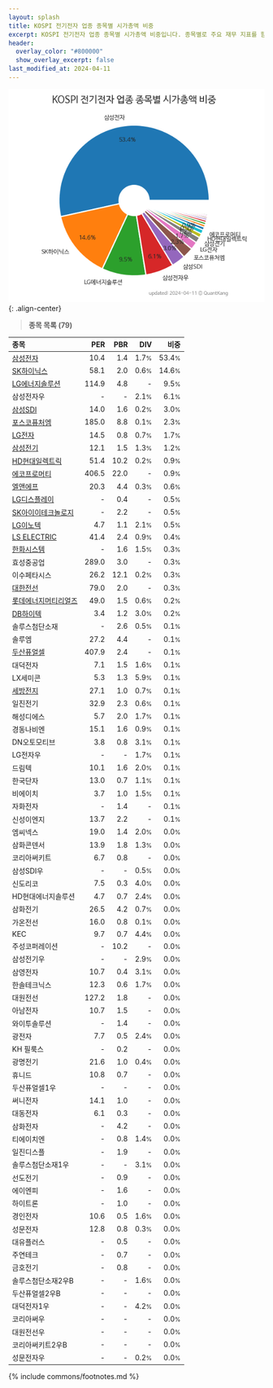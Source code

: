 ```yaml
---
layout: splash
title: KOSPI 전기전자 업종 종목별 시가총액 비중
excerpt: KOSPI 전기전자 업종 종목별 시가총액 비중입니다. 종목별로 주요 재무 지표를 함께 표시합니다.
header:
  overlay_color: "#800000"
  show_overlay_excerpt: false
last_modified_at: 2024-04-11
---
```



![KOSPI 전기전자 업종 종목별 시가총액 비중](/stats/sector/images/kospi_업종_전기전자_종목.png){: .align-center}


> **종목 목록 (79)**<a id="list"></a>

| **종목** | **PER** | **PBR** | **DIV** | **비중** |
| :------- | ------: | ------: | ------: | -------: |
| [삼성전자](/005930/) | 10.4 | 1.4 | 1.7<small>%</small> | 53.4<small>%</small> |
| [SK하이닉스](/000660/) | 58.1 | 2.0 | 0.6<small>%</small> | 14.6<small>%</small> |
| [LG에너지솔루션](/373220/) | 114.9 | 4.8 | - | 9.5<small>%</small> |
| 삼성전자우 | - | - | 2.1<small>%</small> | 6.1<small>%</small> |
| [삼성SDI](/006400/) | 14.0 | 1.6 | 0.2<small>%</small> | 3.0<small>%</small> |
| [포스코퓨처엠](/003670/) | 185.0 | 8.8 | 0.1<small>%</small> | 2.3<small>%</small> |
| [LG전자](/066570/) | 14.5 | 0.8 | 0.7<small>%</small> | 1.7<small>%</small> |
| [삼성전기](/009150/) | 12.1 | 1.5 | 1.3<small>%</small> | 1.2<small>%</small> |
| [HD현대일렉트릭](/267260/) | 51.4 | 10.2 | 0.2<small>%</small> | 0.9<small>%</small> |
| [에코프로머티](/450080/) | 406.5 | 22.0 | - | 0.9<small>%</small> |
| [엘앤에프](/066970/) | 20.3 | 4.4 | 0.3<small>%</small> | 0.6<small>%</small> |
| [LG디스플레이](/034220/) | - | 0.4 | - | 0.5<small>%</small> |
| [SK아이이테크놀로지](/361610/) | - | 2.2 | - | 0.5<small>%</small> |
| [LG이노텍](/011070/) | 4.7 | 1.1 | 2.1<small>%</small> | 0.5<small>%</small> |
| [LS ELECTRIC](/010120/) | 41.4 | 2.4 | 0.9<small>%</small> | 0.4<small>%</small> |
| [한화시스템](/272210/) | - | 1.6 | 1.5<small>%</small> | 0.3<small>%</small> |
| 효성중공업 | 289.0 | 3.0 | - | 0.3<small>%</small> |
| 이수페타시스 | 26.2 | 12.1 | 0.2<small>%</small> | 0.3<small>%</small> |
| [대한전선](/001440/) | 79.0 | 2.0 | - | 0.3<small>%</small> |
| [롯데에너지머티리얼즈](/020150/) | 49.0 | 1.5 | 0.6<small>%</small> | 0.2<small>%</small> |
| [DB하이텍](/000990/) | 3.4 | 1.2 | 3.0<small>%</small> | 0.2<small>%</small> |
| 솔루스첨단소재 | - | 2.6 | 0.5<small>%</small> | 0.1<small>%</small> |
| 솔루엠 | 27.2 | 4.4 | - | 0.1<small>%</small> |
| [두산퓨얼셀](/336260/) | 407.9 | 2.4 | - | 0.1<small>%</small> |
| 대덕전자 | 7.1 | 1.5 | 1.6<small>%</small> | 0.1<small>%</small> |
| LX세미콘 | 5.3 | 1.3 | 5.9<small>%</small> | 0.1<small>%</small> |
| [세방전지](/004490/) | 27.1 | 1.0 | 0.7<small>%</small> | 0.1<small>%</small> |
| 일진전기 | 32.9 | 2.3 | 0.6<small>%</small> | 0.1<small>%</small> |
| 해성디에스 | 5.7 | 2.0 | 1.7<small>%</small> | 0.1<small>%</small> |
| 경동나비엔 | 15.1 | 1.6 | 0.9<small>%</small> | 0.1<small>%</small> |
| DN오토모티브 | 3.8 | 0.8 | 3.1<small>%</small> | 0.1<small>%</small> |
| LG전자우 | - | - | 1.7<small>%</small> | 0.1<small>%</small> |
| 드림텍 | 10.1 | 1.6 | 2.0<small>%</small> | 0.1<small>%</small> |
| 한국단자 | 13.0 | 0.7 | 1.1<small>%</small> | 0.1<small>%</small> |
| 비에이치 | 3.7 | 1.0 | 1.5<small>%</small> | 0.1<small>%</small> |
| 자화전자 | - | 1.4 | - | 0.1<small>%</small> |
| 신성이엔지 | 13.7 | 2.2 | - | 0.1<small>%</small> |
| 엠씨넥스 | 19.0 | 1.4 | 2.0<small>%</small> | 0.0<small>%</small> |
| 삼화콘덴서 | 13.9 | 1.8 | 1.3<small>%</small> | 0.0<small>%</small> |
| 코리아써키트 | 6.7 | 0.8 | - | 0.0<small>%</small> |
| 삼성SDI우 | - | - | 0.5<small>%</small> | 0.0<small>%</small> |
| 신도리코 | 7.5 | 0.3 | 4.0<small>%</small> | 0.0<small>%</small> |
| HD현대에너지솔루션 | 4.7 | 0.7 | 2.4<small>%</small> | 0.0<small>%</small> |
| 삼화전기 | 26.5 | 4.2 | 0.7<small>%</small> | 0.0<small>%</small> |
| 가온전선 | 16.0 | 0.8 | 0.1<small>%</small> | 0.0<small>%</small> |
| KEC | 9.7 | 0.7 | 4.4<small>%</small> | 0.0<small>%</small> |
| 주성코퍼레이션 | - | 10.2 | - | 0.0<small>%</small> |
| 삼성전기우 | - | - | 2.9<small>%</small> | 0.0<small>%</small> |
| 삼영전자 | 10.7 | 0.4 | 3.1<small>%</small> | 0.0<small>%</small> |
| 한솔테크닉스 | 12.3 | 0.6 | 1.7<small>%</small> | 0.0<small>%</small> |
| 대원전선 | 127.2 | 1.8 | - | 0.0<small>%</small> |
| 아남전자 | 10.7 | 1.5 | - | 0.0<small>%</small> |
| 와이투솔루션 | - | 1.4 | - | 0.0<small>%</small> |
| 광전자 | 7.7 | 0.5 | 2.4<small>%</small> | 0.0<small>%</small> |
| KH 필룩스 | - | 0.2 | - | 0.0<small>%</small> |
| 광명전기 | 21.6 | 1.0 | 0.4<small>%</small> | 0.0<small>%</small> |
| 휴니드 | 10.8 | 0.7 | - | 0.0<small>%</small> |
| 두산퓨얼셀1우 | - | - | - | 0.0<small>%</small> |
| 써니전자 | 14.1 | 1.0 | - | 0.0<small>%</small> |
| 대동전자 | 6.1 | 0.3 | - | 0.0<small>%</small> |
| 삼화전자 | - | 4.2 | - | 0.0<small>%</small> |
| 티에이치엔 | - | 0.8 | 1.4<small>%</small> | 0.0<small>%</small> |
| 일진디스플 | - | 1.9 | - | 0.0<small>%</small> |
| 솔루스첨단소재1우 | - | - | 3.1<small>%</small> | 0.0<small>%</small> |
| 선도전기 | - | 0.9 | - | 0.0<small>%</small> |
| 에이엔피 | - | 1.6 | - | 0.0<small>%</small> |
| 하이트론 | - | 1.0 | - | 0.0<small>%</small> |
| 경인전자 | 10.6 | 0.5 | 1.6<small>%</small> | 0.0<small>%</small> |
| 성문전자 | 12.8 | 0.8 | 0.3<small>%</small> | 0.0<small>%</small> |
| 대유플러스 | - | 0.5 | - | 0.0<small>%</small> |
| 주연테크 | - | 0.7 | - | 0.0<small>%</small> |
| 금호전기 | - | 0.8 | - | 0.0<small>%</small> |
| 솔루스첨단소재2우B | - | - | 1.6<small>%</small> | 0.0<small>%</small> |
| 두산퓨얼셀2우B | - | - | - | 0.0<small>%</small> |
| 대덕전자1우 | - | - | 4.2<small>%</small> | 0.0<small>%</small> |
| 코리아써우 | - | - | - | 0.0<small>%</small> |
| 대원전선우 | - | - | - | 0.0<small>%</small> |
| 코리아써키트2우B | - | - | - | 0.0<small>%</small> |
| 성문전자우 | - | - | 0.2<small>%</small> | 0.0<small>%</small> |

{% include commons/footnotes.md %}
